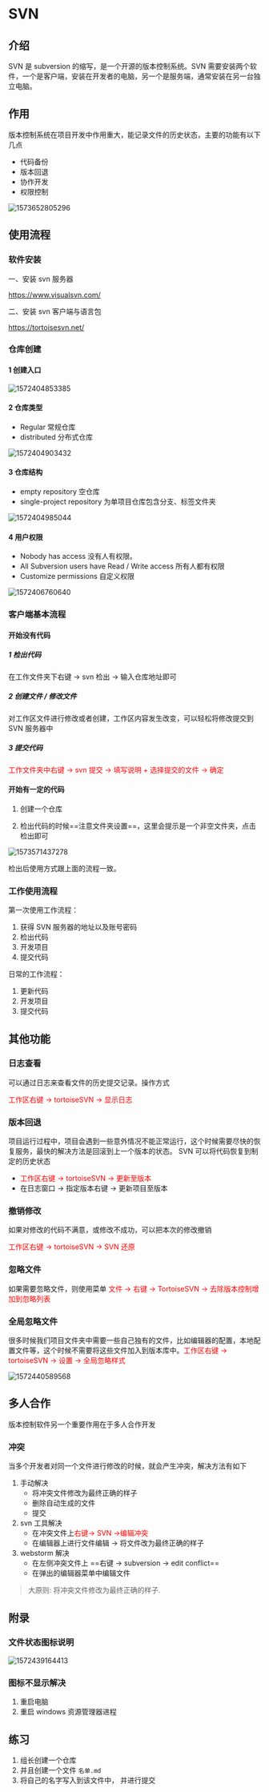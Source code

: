 # SVN



## 介绍

SVN 是 subversion 的缩写，是一个开源的版本控制系统。SVN 需要安装两个软件，一个是客户端，安装在开发者的电脑，另一个是服务端，通常安装在另一台独立电脑。

## 作用

版本控制系统在项目开发中作用重大，能记录文件的历史状态，主要的功能有以下几点

* 代码备份
* 版本回退
* 协作开发
* 权限控制

![1573652805296](assets/1573652805296.png)


## 使用流程

### 软件安装

一、安装 svn 服务器

<https://www.visualsvn.com/>

二、安装 svn 客户端与语言包

<https://tortoisesvn.net/>

### 仓库创建

#### 1 创建入口

![1572404853385](assets/1572404853385.png)



#### 2 仓库类型

* Regular 常规仓库
* distributed 分布式仓库

![1572404903432](assets/1572404903432.png)



#### 3 仓库结构

* empty repository 空仓库
* single-project repository 为单项目仓库包含分支、标签文件夹

![1572404985044](assets/1572404985044.png)

#### 4 用户权限

* Nobody has access 没有人有权限。 
* All Subversion users have Read / Write access 所有人都有权限
* Customize permissions 自定义权限

![1572406760640](assets/1572406760640.png)



### 客户端基本流程

#### 开始没有代码

##### 1 检出代码

在工作文件夹下右键 -> svn 检出 -> 输入仓库地址即可

##### 2 创建文件 / 修改文件

对工作区文件进行修改或者创建，工作区内容发生改变，可以轻松将修改提交到 SVN 服务器中

##### 3 提交代码

<span style="color:red">工作文件夹中右键 -> svn 提交 -> 填写说明 + 选择提交的文件 -> 确定</span>

#### 开始有一定的代码

1. 创建一个仓库

2. 检出代码的时候==注意文件夹设置==，这里会提示是一个非空文件夹，点击检出即可

![1573571437278](assets/1573571437278.png)

检出后使用方式跟上面的流程一致。

### 工作使用流程

第一次使用工作流程：

1. 获得 SVN 服务器的地址以及账号密码
2. 检出代码
3. 开发项目
4. 提交代码

日常的工作流程：

1. 更新代码
2. 开发项目
3. 提交代码

## 其他功能

### 日志查看

可以通过日志来查看文件的历史提交记录。操作方式

<span style="color:red">工作区右键 ->  tortoiseSVN -> 显示日志</span>

### 版本回退

项目运行过程中，项目会遇到一些意外情况不能正常运行，这个时候需要尽快的恢复服务，最快的解决方法是回滚到上一个版本的状态。 SVN 可以将代码恢复到制定的历史状态

- <span style="color:red">工作区右键 -> tortoiseSVN -> 更新至版本</span>
- 在日志窗口 -> 指定版本右键 -> 更新项目至版本 

### 撤销修改

如果对修改的代码不满意，或修改不成功，可以把本次的修改撤销

<span style="color:red">工作区右键 -> tortoiseSVN -> SVN 还原</span>

### 忽略文件

如果需要忽略文件，则使用菜单  <span style="color:red">文件 -> 右键 -> TortoiseSVN -> 去除版本控制增加到忽略列表</span>

### 全局忽略文件

很多时候我们项目文件夹中需要一些自己独有的文件，比如编辑器的配置，本地配置文件等，这个时候不需要将这些文件加入到版本库中。<span style="color:red">工作区右键 -> tortoiseSVN -> 设置 -> 全局忽略样式</span>

![1572440589568](../../../%E8%AF%BE%E4%BB%B6/svn/%E8%AF%BE%E4%BB%B6/assets/1572440589568.png)



## 多人合作

版本控制软件另一个重要作用在于多人合作开发

### 冲突

当多个开发者对同一个文件进行修改的时候，就会产生冲突，解决方法有如下

1. 手动解决
   * 将冲突文件修改为最终正确的样子
   * 删除自动生成的文件
   * 提交
2. svn 工具解决
   * 在冲突文件上<span style="color:red">右键-> SVN ->编辑冲突</span>
   * 在编辑器上进行文件编辑 -> 将文件改为最终正确的样子
3. webstorm 解决
   * 在左侧冲突文件上 ==右键 -> subversion -> edit conflict==
   * 在弹出的编辑器菜单中编辑文件

>  大原则: 将冲突文件修改为最终正确的样子.



## 附录

### 文件状态图标说明

![1572439164413](assets/1572439164413.png)

### 图标不显示解决

1. 重启电脑
2. 重启 windows 资源管理器进程

## 练习

1. 组长创建一个仓库
2. 并且创建一个文件  `名单.md`
3. 将自己的名字写入到该文件中， 并进行提交



